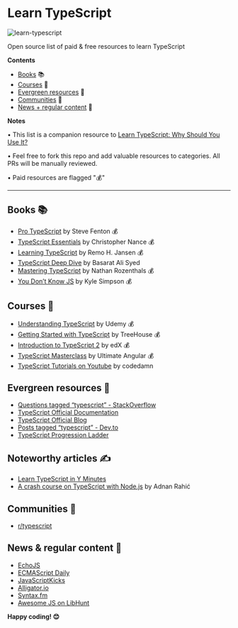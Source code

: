# Learn TypeScript

![learn-typescript](https://snipcart.com/media/203922/learn-typescript.png)

Open source list of paid &amp; free resources to learn TypeScript

**Contents**

- [Books](#books-) 📚
- [Courses](#courses-) 🎒
- [Evergreen resources](#evergreen-resources-) 🌲
- [Communities](#communities-) 💬
- [News + regular content](#news--regular-content-) 📩

**Notes**

• This list is a companion resource to [Learn TypeScript: Why Should You Use It?](https://snipcart.com/blog/learn-typescript-why-use-ts)

• Feel free to fork this repo and add valuable resources to categories. All PRs will be manually reviewed.

• Paid resources are flagged "💰"

***

## Books 📚

- [Pro TypeScript](https://www.amazon.com/gp/product/1430267917/ref=as_li_qf_sp_asin_il_tl) by Steve Fenton 💰
- [TypeScript Essentials](https://www.amazon.com/gp/product/1783985763/ref=as_li_qf_sp_asin_il_tl) by Christopher Nance 💰
- [Learning TypeScript](https://www.amazon.com/gp/product/1783985542/ref=as_li_qf_sp_asin_il_tl) by Remo H. Jansen 💰
- [TypeScript Deep Dive](https://basarat.gitbooks.io/typescript/content/) by Basarat Ali Syed
- [Mastering TypeScript](https://www.amazon.com/gp/product/1784399663/ref=as_li_qf_sp_asin_il_tl) by Nathan Rozenthals 💰
- [You Don’t Know JS](https://www.amazon.com/gp/product/1491904240/ref=as_li_qf_sp_asin_il_tl) by Kyle Simpson 💰

## Courses 🎒

- [Understanding TypeScript](https://www.udemy.com/understanding-typescript) by Udemy 💰
- [Getting Started with TypeScript](https://blog.teamtreehouse.com/getting-started-typescript) by TreeHouse 💰
- [Introduction to TypeScript 2](https://www.edx.org/course/introduction-to-typescript-2-1) by edX 💰
- [TypeScript Masterclass](https://ultimateangular.com/typescript-masterclass) by Ultimate Angular 💰
- [TypeScript Tutorials on Youtube](https://www.youtube.com/watch?v=hADI92zCIvE&list=PLYxzS__5yYQkX-95LHG5EDxPj3tVvVmRd&index=1) by codedamn

## Evergreen resources 🌲

- [Questions tagged “typescript” - StackOverflow](https://stackoverflow.com/questions/tagged/typescript)
- [TypeScript Official Documentation](https://www.typescriptlang.org/docs/home.html)
- [TypeScript Official Blog](https://blogs.msdn.microsoft.com/typescript/)
- [Posts tagged “typescript” - Dev.to](https://dev.to/t/typescript)
- [TypeScript Progression Ladder](http://www.techladder.io/?tech=typescript)

## Noteworthy articles ✍️

- [Learn TypeScript in Y Minutes](https://learnxinyminutes.com/docs/typescript/)
- [A crash course on TypeScript with Node.js](https://blog.sourcerer.io/a-crash-course-on-typescript-with-node-js-2c376285afe1) by Adnan Rahić

## Communities 💬

- [r/typescript](https://www.reddit.com/r/typescript/)

## News & regular content 📩

- [EchoJS](http://www.echojs.com/)
- [ECMAScript Daily](https://ecmascript-daily.github.io/)
- [JavaScriptKicks](http://javascriptkicks.com/)
- [Alligator.io](https://alligator.io/typescript/)
- [Syntax.fm](https://syntax.fm/)
- [Awesome JS on LibHunt](https://js.libhunt.com/libs/typescript)

**Happy coding! 😊**

